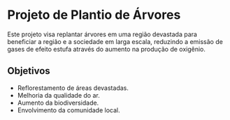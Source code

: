 # Projeto de Plantio de Árvores

Este projeto visa replantar árvores em uma região devastada para beneficiar a região e a sociedade em larga escala, reduzindo a emissão de gases de efeito estufa através do aumento na produção de oxigênio.

## Objetivos
- Reflorestamento de áreas devastadas.
- Melhoria da qualidade do ar.
- Aumento da biodiversidade.
- Envolvimento da comunidade local.


